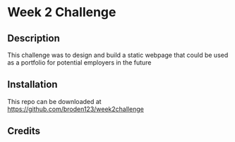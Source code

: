 # Week 2 Challenge

## Description

This challenge was to design and build a static webpage that could be used as a portfolio for potential employers in the future

## Installation

This repo can be downloaded at https://github.com/broden123/week2challenge

## Credits
